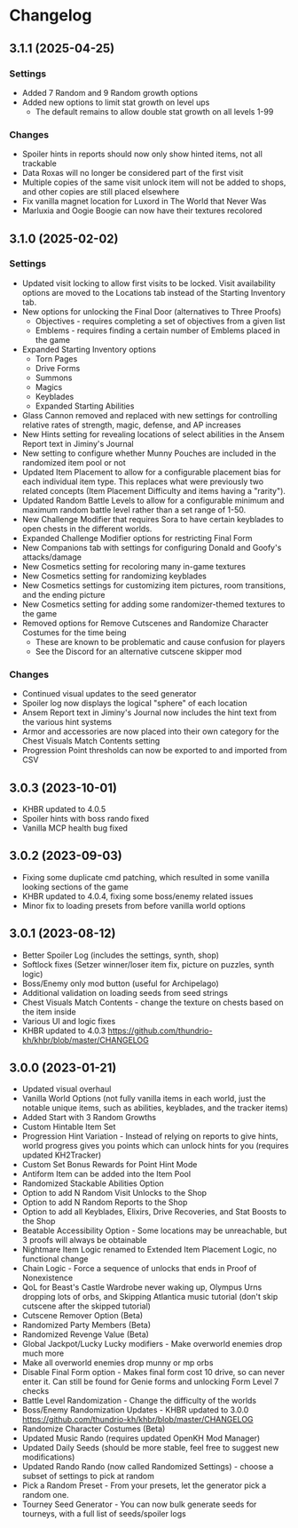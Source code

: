 # Changelog

## 3.1.1 (2025-04-25)

### Settings

* Added 7 Random and 9 Random growth options
* Added new options to limit stat growth on level ups
  * The default remains to allow double stat growth on all levels 1-99

### Changes

* Spoiler hints in reports should now only show hinted items, not all trackable
* Data Roxas will no longer be considered part of the first visit
* Multiple copies of the same visit unlock item will not be added to shops, and other copies are still placed elsewhere
* Fix vanilla magnet location for Luxord in The World that Never Was
* Marluxia and Oogie Boogie can now have their textures recolored

## 3.1.0 (2025-02-02)

### Settings

* Updated visit locking to allow first visits to be locked. Visit availability options are moved to the Locations tab
  instead of the Starting Inventory tab.
* New options for unlocking the Final Door (alternatives to Three Proofs)
  * Objectives - requires completing a set of objectives from a given list
  * Emblems - requires finding a certain number of Emblems placed in the game
* Expanded Starting Inventory options
  * Torn Pages
  * Drive Forms
  * Summons
  * Magics
  * Keyblades
  * Expanded Starting Abilities
* Glass Cannon removed and replaced with new settings for controlling relative rates of strength, magic, defense, and
  AP increases
* New Hints setting for revealing locations of select abilities in the Ansem Report text in Jiminy's Journal
* New setting to configure whether Munny Pouches are included in the randomized item pool or not
* Updated Item Placement to allow for a configurable placement bias for each individual item type. This replaces what
  were previously two related concepts (Item Placement Difficulty and items having a "rarity").
* Updated Random Battle Levels to allow for a configurable minimum and maximum random battle level rather than a set
  range of 1-50.
* New Challenge Modifier that requires Sora to have certain keyblades to open chests in the different worlds.
* Expanded Challenge Modifier options for restricting Final Form
* New Companions tab with settings for configuring Donald and Goofy's attacks/damage
* New Cosmetics setting for recoloring many in-game textures
* New Cosmetics setting for randomizing keyblades
* New Cosmetics settings for customizing item pictures, room transitions, and the ending picture
* New Cosmetics setting for adding some randomizer-themed textures to the game
* Removed options for Remove Cutscenes and Randomize Character Costumes for the time being
  * These are known to be problematic and cause confusion for players
  * See the Discord for an alternative cutscene skipper mod

### Changes

* Continued visual updates to the seed generator
* Spoiler log now displays the logical "sphere" of each location
* Ansem Report text in Jiminy's Journal now includes the hint text from the various hint systems
* Armor and accessories are now placed into their own category for the Chest Visuals Match Contents setting
* Progression Point thresholds can now be exported to and imported from CSV

## 3.0.3 (2023-10-01)

* KHBR updated to 4.0.5
* Spoiler hints with boss rando fixed
* Vanilla MCP health bug fixed

## 3.0.2 (2023-09-03)

* Fixing some duplicate cmd patching, which resulted in some vanilla looking sections of the game
* KHBR updated to 4.0.4, fixing some boss/enemy related issues
* Minor fix to loading presets from before vanilla world options

## 3.0.1 (2023-08-12)

* Better Spoiler Log (includes the settings, synth, shop)
* Softlock fixes (Setzer winner/loser item fix, picture on puzzles, synth logic)
* Boss/Enemy only mod button (useful for Archipelago)
* Additional validation on loading seeds from seed strings
* Chest Visuals Match Contents - change the texture on chests based on the item inside
* Various UI and logic fixes
* KHBR updated to 4.0.3 https://github.com/thundrio-kh/khbr/blob/master/CHANGELOG

## 3.0.0 (2023-01-21)

* Updated visual overhaul
* Vanilla World Options (not fully vanilla items in each world, just the notable unique items, such as abilities, keyblades, and the tracker items)
* Added Start with 3 Random Growths
* Custom Hintable Item Set
* Progression Hint Variation - Instead of relying on reports to give hints, world progress gives you points which can unlock hints for you (requires updated KH2Tracker)
* Custom Set Bonus Rewards for Point Hint Mode
* Antiform Item can be added into the Item Pool
* Randomized Stackable Abilities Option
* Option to add N Random Visit Unlocks to the Shop
* Option to add N Random Reports to the Shop
* Option to add all Keyblades, Elixirs, Drive Recoveries, and Stat Boosts to the Shop
* Beatable Accessibility Option - Some locations may be unreachable, but 3 proofs will always be obtainable
* Nightmare Item Logic renamed to Extended Item Placement Logic, no functional change
* Chain Logic - Force a sequence of unlocks that ends in Proof of Nonexistence
* QoL for Beast's Castle Wardrobe never waking up, Olympus Urns dropping lots of orbs, and Skipping Atlantica music tutorial (don't skip cutscene after the skipped tutorial)
* Cutscene Remover Option (Beta)
* Randomized Party Members (Beta)
* Randomized Revenge Value (Beta)
* Global Jackpot/Lucky Lucky modifiers - Make overworld enemies drop much more
* Make all overworld enemies drop munny or mp orbs
* Disable Final Form option - Makes final form cost 10 drive, so can never enter it. Can still be found for Genie forms and unlocking Form Level 7 checks
* Battle Level Randomization - Change the difficulty of the worlds
* Boss/Enemy Randomization Updates - KHBR updated to 3.0.0 https://github.com/thundrio-kh/khbr/blob/master/CHANGELOG
* Randomize Character Costumes (Beta)
* Updated Music Rando (requires updated OpenKH Mod Manager)
* Updated Daily Seeds (should be more stable, feel free to suggest new modifications)
* Updated Rando Rando (now called Randomized Settings) - choose a subset of settings to pick at random
* Pick a Random Preset - From your presets, let the generator pick a random one.
* Tourney Seed Generator - You can now bulk generate seeds for tourneys, with a full list of seeds/spoiler logs
